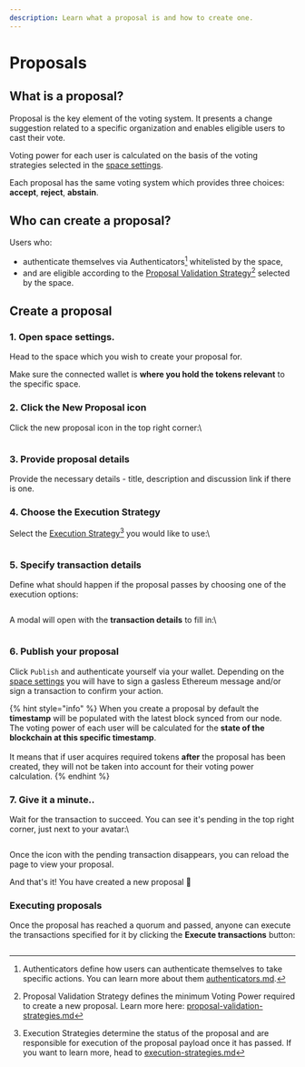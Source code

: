 ```yaml
---
description: Learn what a proposal is and how to create one.
---
```


# Proposals

## What is a proposal?  <a href="#what-is-a-proposal" id="what-is-a-proposal"></a>

Proposal is the key element of the voting system. It presents a change suggestion related to a specific organization and enables eligible users to cast their vote.

Voting power for each user is calculated on the basis of the voting strategies selected in the [space settings](spaces/).​

Each proposal has the same voting system which provides three choices: **accept**, **reject**, **abstain**.

## Who can create a proposal? <a href="#who-can-create-a-proposal" id="who-can-create-a-proposal"></a>

Users who:

* authenticate themselves via Authenticators[^1] whitelisted by the space,&#x20;
* and are eligible according to the [Proposal Validation Strategy](#user-content-fn-2)[^2] selected by the space.

## Create a proposal <a href="#create-a-proposal" id="create-a-proposal"></a>

### 1. Open space settings.

Head to the space which you wish to create your proposal for.

Make sure the connected wallet is **where you hold the tokens relevant** to the specific space.&#x20;

### 2. Click the New Proposal icon

Click the new proposal icon in the top right corner:\


<figure><img src="../.gitbook/assets/image (9).png" alt=""><figcaption></figcaption></figure>

### 3. Provide proposal details

Provide the necessary details - title, description and discussion link if there is one.

### 4. Choose the Execution Strategy

Select the [Execution Strategy](#user-content-fn-3)[^3] you would like to use:\


<figure><img src="../.gitbook/assets/image (7).png" alt=""><figcaption></figcaption></figure>

### 5. Specify transaction details

Define what should happen if the proposal passes by choosing one of the execution options:

<figure><img src="../.gitbook/assets/image (10).png" alt=""><figcaption></figcaption></figure>

A modal will open with the **transaction details** to fill in:\


<figure><img src="../.gitbook/assets/Screenshot 2023-04-26 at 11.44.20.png" alt=""><figcaption></figcaption></figure>

### 6. Publish your proposal

Click `Publish`​ and authenticate yourself via your wallet. Depending on the [space settings](spaces/create-a-space.md#4.-authenticators) you will have to sign a gasless Ethereum message and/or sign a transaction to confirm your action.

{% hint style="info" %}
When you create a proposal by default the **timestamp** will be populated with the latest block synced from our node. The voting power of each user will be calculated for the **state of the blockchain at this specific timestamp**. \
\
It means that if user acquires required tokens **after** the proposal has been created, they will not be taken into account for their voting power calculation.​
{% endhint %}

### 7. Give it a minute..

Wait for the transaction to succeed. You can see it's pending in the top right corner, just next to your avatar:\


<figure><img src="../.gitbook/assets/Screenshot 2023-04-26 at 11.57.20.png" alt=""><figcaption></figcaption></figure>



Once the icon with the pending transaction disappears, you can reload the page to view your proposal.

And that's it! You have created a new proposal :tada:

### Executing proposals <a href="#proposals-limitations" id="proposals-limitations"></a>

Once the proposal has reached a quorum and passed, anyone can execute the transactions specified for it by clicking the **Execute transactions** button:

<figure><img src="../.gitbook/assets/Screenshot 2023-03-20 at 11.20.56.png" alt=""><figcaption></figcaption></figure>

[^1]: Authenticators define how users can authenticate themselves to take specific actions. You can learn more about them [authenticators.md](../protocol/authenticators.md "mention").

[^2]: Proposal Validation Strategy defines the minimum Voting Power required to create a new proposal. Learn more here: [proposal-validation-strategies.md](../protocol/proposal-validation-strategies.md "mention")

[^3]: Execution Strategies determine the status of the proposal and are responsible for execution of the proposal payload once it has passed. If you want to learn more, head to [execution-strategies.md](../protocol/execution-strategies.md "mention")
